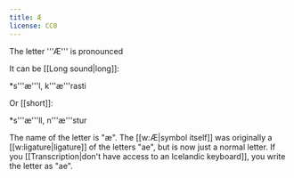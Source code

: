 ```yaml
---
title: Æ
license: CC0
---
```


The letter '''Æ''' is pronounced <Audio src="pGvG.mp3" inline/>. It is not a single sound, but two sounds: "aí". You start by pronouncing the letter [[A]], and then you pronounce the letter [[Í]]. This is the same sound as in the English "''m'''y'''''".

It can be [[Long sound|long]]:

*s'''æ'''l, k'''æ'''rasti

Or [[short]]:

*s'''æ'''ll, n'''æ'''stur

The name of the letter is "æ". The [[w:Æ|symbol itself]] was originally a [[w:ligature|ligature]] of the letters "ae", but is now just a normal letter. If you [[Transcription|don't have access to an Icelandic keyboard]], you write the letter as "ae".

